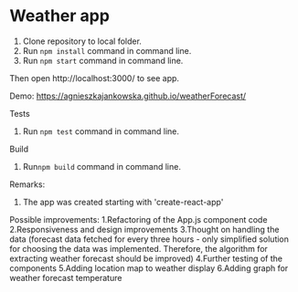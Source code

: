 # Weather app

1. Clone repository to local folder.
2. Run ```npm install``` command in command line.
3. Run ```npm start``` command in command line.

Then open http://localhost:3000/ to see app.

Demo: https://agnieszkajankowska.github.io/weatherForecast/

Tests
1. Run ```npm test``` command in command line.

Build
1. Run```npm build``` command in command line.

Remarks:
1. The app was created starting with 'create-react-app'

Possible improvements:
1.Refactoring of the App.js component code
2.Responsiveness and design improvements
3.Thought on handling the data (forecast data fetched for every three hours - only simplified solution
for choosing the data was implemented. Therefore, the algorithm for extracting
weather forecast should be improved)
4.Further testing of the components
5.Adding location map to weather display
6.Adding graph for weather forecast temperature
